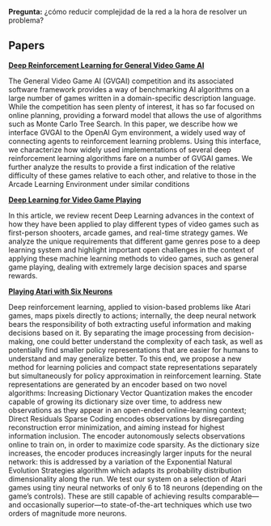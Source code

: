 **Pregunta:** ¿cómo reducir complejidad de la red a la hora de resolver un problema?

Papers
--
[**Deep Reinforcement Learning for General Video Game AI**](https://arxiv.org/pdf/1806.02448.pdf)

The General Video Game AI (GVGAI) competition and its associated software framework provides a way of benchmarking AI algorithms on a large number of games written in a domain-specific description language. While the competition has seen plenty of interest, it has so far focused on online planning, providing a forward model that allows the use of algorithms such as Monte Carlo Tree Search. In this paper, we describe how we interface GVGAI to the OpenAI Gym environment, a widely used way of connecting agents to reinforcement learning problems. Using this interface, we characterize how widely used implementations of several deep reinforcement learning algorithms fare on a number of GVGAI games. We further analyze the results to provide a first indication of the relative difficulty of these games relative to each other, and relative to those in the Arcade Learning Environment under similar conditions

[**Deep Learning for Video Game Playing**](https://arxiv.org/pdf/1708.07902.pdf)

In this article, we review recent Deep Learning advances in the context of how they have been applied to play different types of video games such as first-person shooters, arcade games, and real-time strategy games. We analyze the unique requirements that different game genres pose to a deep learning system and highlight important open challenges in the context of applying these machine learning methods to video games, such as general game playing, dealing with extremely large decision spaces and sparse rewards.

[**Playing Atari with Six Neurons**](https://arxiv.org/pdf/1806.01363.pdf)

Deep reinforcement learning, applied to vision-based problems like Atari games, maps pixels directly to actions; internally, the deep neural network bears the responsibility of both extracting useful information and making decisions based on it. By separating the image processing from decision-making, one could better understand the complexity of each task, as well as potentially find smaller policy representations that are easier for humans to understand and may generalize better. To this end, we propose a new method for learning policies and compact state representations separately but simultaneously for policy approximation in reinforcement learning. State representations are generated by an encoder based on two novel algorithms: Increasing Dictionary Vector Quantization makes the encoder capable of growing its dictionary size over time, to address new observations as they appear in an open-ended online-learning context; Direct Residuals Sparse Coding encodes observations by disregarding reconstruction error minimization, and aiming instead for highest information inclusion. The encoder autonomously selects observations online to train on, in order to maximize code sparsity. As the dictionary size increases, the encoder produces increasingly larger inputs for the neural network: this is addressed by a variation of the Exponential Natural Evolution Strategies algorithm which adapts its probability distribution dimensionality along the run. We test our system on a selection of Atari games using tiny neural networks of only 6 to 18 neurons (depending on the game’s controls). These are still capable of achieving results comparable—and occasionally superior—to state-of-the-art techniques which use two orders of magnitude more neurons.
<!--stackedit_data:
eyJoaXN0b3J5IjpbLTYwMTkyMTM5MSwyMDI5MTEyMzA4LC0xOD
k4MDc4NTg4XX0=
-->